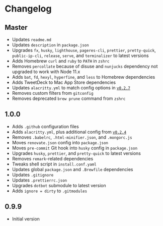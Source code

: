 # Changelog

## Master

- Updates `readme.md`
- Updates `description` in `package.json`
- Upgrades `fx`, `husky`, `lighthouse`, `pageres-cli`, `prettier`, `pretty-quick`, `public-ip-cli`, `release`, `serve`, and `terminalizer` to latest versions
- Adds Homebrew `curl` and `ruby` to `PATH` in `zshrc`
- Removes `percollate` because of disuse and `nunjucks` dependency not upgraded to work with Node 11.x
- Adds `bat`, `fd`, `hexyl`, `hyperfine`, and `less` to Homebrew dependencies
- Adds TweetDeck to Mac App Store dependencies
- Updates `alacritty.yml` to match config options in [`v0.2.7`](https://github.com/jwilm/alacritty/releases/tag/v0.2.7)
- Removes custom filters from `gitconfig`
- Removes deprecated `brew prune` command from `zshrc`

## 1.0.0

- Adds `.github` configuration files
- Adds `alacritty.yml`, plus additional config from [`v0.2.4`](https://github.com/jwilm/alacritty/releases/tag/v0.2.4)
- Removes `.babelrc`, `.html-minifier.json`, and `.mongorc.js`
- Moves `renovate.json` config into `package.json`
- Moves `pre-commit` Git hook into `husky` config in `package.json`
- Upgrades `husky`, `prettier`, and `pretty-quick` to latest versions
- Removes `remark`-related dependencies
- Tweaks shell script in `install.conf.yaml`
- Updates global `package.json` and `.Brewfile` dependencies
- Updates `.gitignore`
- Updates `.prettierrc.json`
- Upgrades `dotbot` submodule to latest version
- Adds `ignore = dirty` to `.gitmodules`

## 0.9.9

- Initial version
